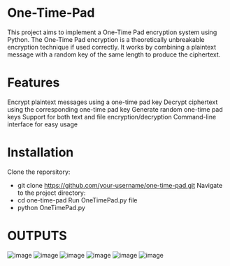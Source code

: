 # One-Time-Pad
This project aims to implement a One-Time Pad encryption system using Python. The One-Time Pad encryption is a theoretically unbreakable encryption technique if used correctly. It works by combining a plaintext message with a random key of the same length to produce the ciphertext.

# Features
Encrypt plaintext messages using a one-time pad key
Decrypt ciphertext using the corresponding one-time pad key
Generate random one-time pad keys
Support for both text and file encryption/decryption
Command-line interface for easy usage

# Installation
Clone the reporsitory:
 - git clone https://github.com/your-username/one-time-pad.git
Navigate to the project directory:
 - cd one-time-pad
Run OneTimePad.py file
 - python OneTimePad.py




# OUTPUTS
![image](https://github.com/Ishanahmed07/One-Time-Pad/assets/80642174/b43976be-4d9e-4d5b-ab53-0a5913972714)
![image](https://github.com/Ishanahmed07/One-Time-Pad/assets/80642174/a248efe9-0d40-436e-801e-9e60849cd5d6)
![image](https://github.com/Ishanahmed07/One-Time-Pad/assets/80642174/4bd260ab-75bc-4f56-8fb0-45433967f173)
![image](https://github.com/Ishanahmed07/One-Time-Pad/assets/80642174/31f62754-3057-44eb-a555-38c40cad1ed8)
![image](https://github.com/Ishanahmed07/One-Time-Pad/assets/80642174/2242722e-7774-4186-a0f6-bb839749d478)
![image](https://github.com/Ishanahmed07/One-Time-Pad/assets/80642174/e2afbc01-aa4b-45e8-a17e-8f2e6118ccbd)
